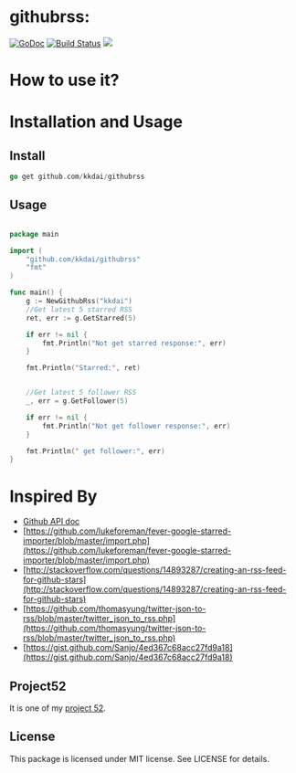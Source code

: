 githubrss:
==============

 [![GoDoc](https://godoc.org/github.com/kkdai/nfa?status.svg)](https://godoc.org/github.com/kkdai/nfa)  [![Build Status](https://travis-ci.org/kkdai/nfa.svg?branch=master)](https://travis-ci.org/kkdai/nfa)
![](https://validator.w3.org/feed/images/valid-rss-rogers.png)


How to use it?
=============




Installation and Usage
=============


Install
---------------

```go
go get github.com/kkdai/githubrss
```

Usage
---------------

```go

package main

import (
    "github.com/kkdai/githubrss"
    "fmt"
)

func main() {
	g := NewGithubRss("kkdai")
	//Get latest 5 starred RSS
	ret, err := g.GetStarred(5)

	if err != nil {
		fmt.Println("Not get starred response:", err)
	}

	fmt.Println("Starred:", ret)


	//Get latest 5 follower RSS
	_, err = g.GetFollower(5)

	if err != nil {
		fmt.Println("Not get follower response:", err)
	}

	fmt.Println(" get follower:", err)
}

```

Inspired By
=============

- [Github API doc](https://developer.github.com/v3/users/)
- [https://github.com/lukeforeman/fever-google-starred-importer/blob/master/import.php](https://github.com/lukeforeman/fever-google-starred-importer/blob/master/import.php)
- [http://stackoverflow.com/questions/14893287/creating-an-rss-feed-for-github-stars](http://stackoverflow.com/questions/14893287/creating-an-rss-feed-for-github-stars)
- [https://github.com/thomasyung/twitter-json-to-rss/blob/master/twitter_json_to_rss.php](https://github.com/thomasyung/twitter-json-to-rss/blob/master/twitter_json_to_rss.php)
- [https://gist.github.com/Sanjo/4ed367c68acc27fd9a18](https://gist.github.com/Sanjo/4ed367c68acc27fd9a18)


Project52
---------------

It is one of my [project 52](https://github.com/kkdai/project52).


License
---------------

This package is licensed under MIT license. See LICENSE for details.
